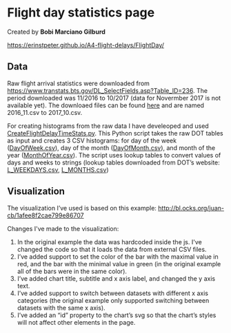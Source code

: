 # Flight day statistics page

Created by **Bobi Marciano Gilburd**

https://erinstpeter.github.io/A4-flight-delays/FlightDay/

## Data
Raw flight arrival statistics were downloaded from https://www.transtats.bts.gov/DL_SelectFields.asp?Table_ID=236. The period downloaded was 11/2016 to 10/2017 (data for Novermber 2017 is not available yet). The downloaed files can be found [here](https://github.com/erinstpeter/A4-flight-delays/tree/master/FlightDay/data) and are named 2016_11.csv to 2017_10.csv.

For creating histograms from the raw data I have develeoped and used  [CreateFlightDelayTimeStats.py](https://github.com/erinstpeter/A4-flight-delays/blob/master/FlightDay/data/CreateFlightDelayTimeStats.py). This Python script takes the raw DOT tables as input and creates 3 CSV histograms: for day of the week ([DayOfWeek.csv](https://github.com/erinstpeter/A4-flight-delays/blob/master/FlightDay/data/DayOfWeek.csv)), day of the month ([DayOfMonth.csv](https://github.com/erinstpeter/A4-flight-delays/blob/master/FlightDay/data/DayOfMonth.csv)), and month of the year ([MonthOfYear.csv](https://github.com/erinstpeter/A4-flight-delays/blob/master/FlightDay/data/MonthOfYear.csv)). The script uses lookup tables to convert values of days and weeks to strings (lookup tables downloaded from DOT’s website: [L_WEEKDAYS.csv](https://www.transtats.bts.gov/Download_Lookup.asp?Lookup=L_WEEKDAYS), [L_MONTHS.csv](https://www.transtats.bts.gov/Download_Lookup.asp?Lookup=L_MONTHS))


## Visualization
The visualization I’ve used is based on this example: http://bl.ocks.org/juan-cb/1afee8f2cae799e86707

Changes I've made to the visualization:
1. In the original example the data was hardcoded inside the js. I've changed the code so that it loads the data from external CSV files.
1. I’ve added support to set the color of the bar with the maximal value in red, and the bar with the minimal value in green (in the original example all of the bars were in the same color).
1. I’ve added chart title, subtitle and x axis label, and changed the y axis text.
1. I’ve added support to switch between datasets with different x axis categories (the original example only supported switching between datasets with the same x axis).
1. I’ve added an “id” property to the chart’s svg so that the chart’s styles will not affect other elements in the page.


